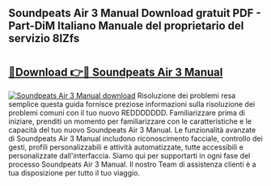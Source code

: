 ## Soundpeats Air 3 Manual Download gratuit PDF - Part-DiM Italiano Manuale del proprietario del servizio 8IZfs

# <h2><a href="http://dfae0nm.blite.top/?on=Soundpeats+Air+3+Manual">🔗Download 👉🔴 Soundpeats Air 3 Manual</a></h2>

[![Soundpeats Air 3 Manual download](https://i.imgur.com/lujVjoI.png)](http://dfae0nm.blite.top/?on=Soundpeats+Air+3+Manual)
Risoluzione dei problemi resa semplice questa guida fornisce preziose informazioni sulla risoluzione dei problemi comuni con il tuo nuovo REDDDDDDD. Familiarizzare prima di iniziare, prenditi un momento per familiarizzare con le caratteristiche e le capacità del tuo nuovo Soundpeats Air 3 Manual. Le funzionalità avanzate di Soundpeats Air 3 Manual includono riconoscimento facciale, controllo dei gesti, profili personalizzabili e attività automatizzate, tutte accessibili e personalizzate dall'interfaccia. Siamo qui per supportarti in ogni fase del processo Soundpeats Air 3 Manual. Il nostro Team di assistenza clienti è a tua disposizione per tutto il tuo viaggio.
